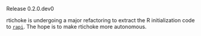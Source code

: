 Release 0.2.0.dev0

rtichoke is undergoing a major refactoring to extract the R initialization code to [`rapi`](https://github.com/randy3k/rapi). The hope is to make rtichoke more autonomous.